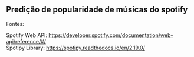 ## Predição de popularidade de músicas do spotify

Fontes:

Spotify Web API: https://developer.spotify.com/documentation/web-api/reference/#/  
Spotipy Library: https://spotipy.readthedocs.io/en/2.19.0/
